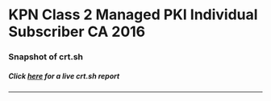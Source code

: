 # KPN Class 2 Managed PKI Individual Subscriber CA 2016
### Snapshot of crt.sh
##### Click [here](https://crt.sh/?q=F542FB7FC40B171CFB76CC0ABA5A3E8E24B2152EC775A77086B93B6B474110B5) for a live crt.sh report

---
